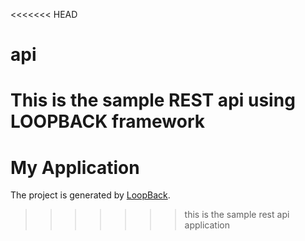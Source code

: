 <<<<<<< HEAD
# api
This is the sample REST api using LOOPBACK framework
=======
# My Application

The project is generated by [LoopBack](http://loopback.io).
>>>>>>> this is the sample rest api application
